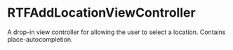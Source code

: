 # RTFAddLocationViewController
A drop-in view controller for allowing the user to select a location. Contains place-autocompletion.
